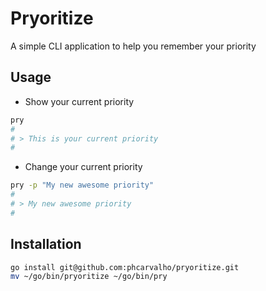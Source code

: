 # Pryoritize

A simple CLI application to help you remember your priority

## Usage
- Show your current priority
```bash
pry
#
# > This is your current priority
#
```

- Change your current priority
```bash
pry -p "My new awesome priority"
#
# > My new awesome priority
#
```

## Installation

```bash
go install git@github.com:phcarvalho/pryoritize.git
mv ~/go/bin/pryoritize ~/go/bin/pry
```
